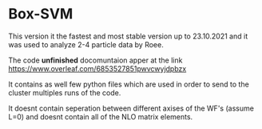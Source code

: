# Box-SVM
This version it the fastest and most stable version up to 23.10.2021 and it was used to analyze 2-4 particle data by Roee.

The code **unfinished** docomuntaion apper at the link https://www.overleaf.com/6853527851pwvcwyjdpbzx

It contains as well few python files which are used in order to send to the cluster multiples runs of the code.

It doesnt contain seperation between different axises of the WF's (assume L=0) and doesnt contain all of the NLO matrix elements.
